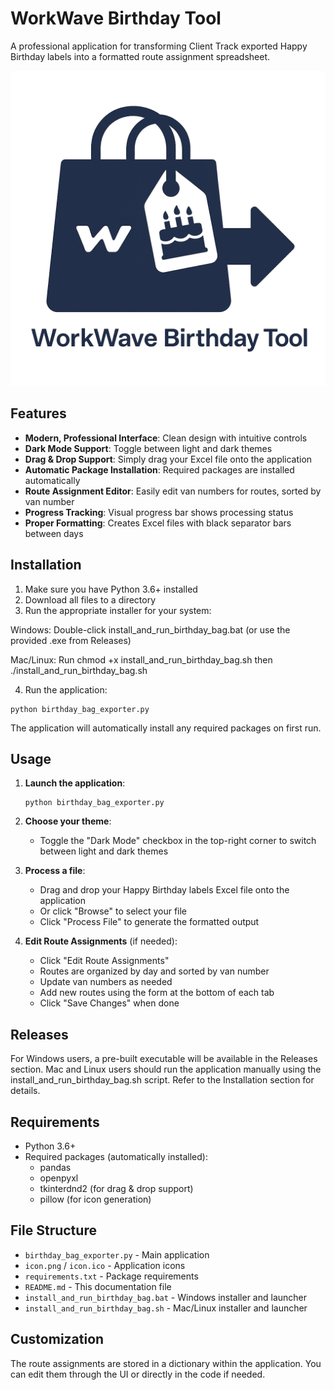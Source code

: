 # WorkWave Birthday Tool

A professional application for transforming Client Track exported Happy Birthday labels into a formatted route assignment spreadsheet.

![Birthday Bag Exporter](icon.png)

## Features

- **Modern, Professional Interface**: Clean design with intuitive controls
- **Dark Mode Support**: Toggle between light and dark themes
- **Drag & Drop Support**: Simply drag your Excel file onto the application
- **Automatic Package Installation**: Required packages are installed automatically
- **Route Assignment Editor**: Easily edit van numbers for routes, sorted by van number
- **Progress Tracking**: Visual progress bar shows processing status
- **Proper Formatting**: Creates Excel files with black separator bars between days

## Installation

1. Make sure you have Python 3.6+ installed
2. Download all files to a directory    
3. Run the appropriate installer for your system:

Windows: Double-click install_and_run_birthday_bag.bat (or use the provided .exe from Releases)

Mac/Linux: Run chmod +x install_and_run_birthday_bag.sh then ./install_and_run_birthday_bag.sh

4. Run the application:

```
python birthday_bag_exporter.py
```

The application will automatically install any required packages on first run.

## Usage

1. **Launch the application**:
   ```
   python birthday_bag_exporter.py
   ```

2. **Choose your theme**:
   - Toggle the "Dark Mode" checkbox in the top-right corner to switch between light and dark themes

3. **Process a file**:
   - Drag and drop your Happy Birthday labels Excel file onto the application
   - Or click "Browse" to select your file
   - Click "Process File" to generate the formatted output

4. **Edit Route Assignments** (if needed):
   - Click "Edit Route Assignments"
   - Routes are organized by day and sorted by van number
   - Update van numbers as needed
   - Add new routes using the form at the bottom of each tab
   - Click "Save Changes" when done

## Releases

For Windows users, a pre-built executable will be available in the Releases section.
Mac and Linux users should run the application manually using the install_and_run_birthday_bag.sh script. Refer to the Installation section for details.

## Requirements

- Python 3.6+
- Required packages (automatically installed):
  - pandas
  - openpyxl
  - tkinterdnd2 (for drag & drop support)
  - pillow (for icon generation)

## File Structure

- `birthday_bag_exporter.py` - Main application
- `icon.png` / `icon.ico` - Application icons
- `requirements.txt` - Package requirements
- `README.md` - This documentation file
- `install_and_run_birthday_bag.bat` - Windows installer and launcher
- `install_and_run_birthday_bag.sh` - Mac/Linux installer and launcher

## Customization

The route assignments are stored in a dictionary within the application. You can edit them through the UI or directly in the code if needed.
